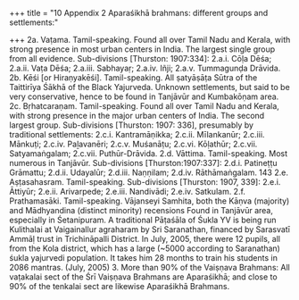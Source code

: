 +++
title = "10 Appendix 2 Aparaśikhā brahmans: different groups and settlements:"

+++
2a. Vaṭama. Tamil-speaking. Found all over Tamil Nadu and Kerala, with strong presence in most urban centers in India. The largest single group from all evidence. Sub-divisions [Thurston: 1907:334]: 
2.a.i. Cōḷa Dēśa; 2.a.ii. Vaṭa Dēśa; 2.a.iii. Sabhayaṛ; 2.a.iv. Iñji; 2.a.v. Tummagunḍa Drāvida. 
2b. Kēśi [or Hiraṇyakēśi]. Tamil-speaking. All ṣatyāṣāṭa Sūtra of the Taittirīya Śākhā of the Black Yajurveda. Unknown settlements, but said to be very conservative, hence to be found in Tanjāvūr and Kumbakōṇam area. 
2c. Bṛhatcaraṇam. Tamil-speaking. Found all over Tamil Nadu and Kerala, with strong presence in the major urban centers of India. The second largest group. Sub-divisions [Thurston: 1907: 336], presumably by traditional settlements: 2.c.i. Kantramāṇikka; 2.c.ii. Mīlankanūr; 2.c.iii. Mānkuṭi; 2.c.iv. Paḻavanēri; 2.c.v. Muśanāṭu; 2.c.vi. Kōḷathūr; 2.c.vii. Satyamaṅgalam; 2.c.vii. Puthūr-Drāvida. 
2.d. Vāttima. Tamil-speaking. Most numerous in Tanjāvūr. Sub-divisions [Thurston:1907:337]: 2.d.i. Patineṭṭu Grāmattu; 2.d.ii. Udayalūr; 2.d.iii. Naṇṇilam; 2.d.iv. Rāthāmaṅgalam. 
143 
2.e. Aṣṭasahasram. Tamil-speaking. Sub-divisions [Thurston: 1907, 339]: 2.e.i. Āttiyūr; 2.e.ii. Arivarpede; 2.e.iii. Nandivādi; 2.e.iv. Satkulam. 
2.f. Prathamasāki. Tamil-speaking. Vājanseyi Samhita, both the Kāṇva (majority) and Mādhyandina (distinct minority) recensions Found in Tanjāvūr area, especially in Śetanipuram. A traditional Pāṭaśāla of Śukla YV is being run Kulithalai at Vaigainallur agraharam by Sri Saranathan, financed by Sarasvatī Ammāḷ trust in Trichināpalli District. In July, 2005, there were 12 pupils, all from the Kola district, which has a large (~5000 according to Saranathan) śukla yajurvedi population. It takes him 28 months to train his students in 2086 mantras. (July, 2005) 
3. More than 90% of the Vaiṣṇava Brahmans: All vaṭakalai sect of the Śrī Vaiṣṇava Brahmans are Aparaśikhā; and close to 90% of the tenkalai sect are likewise Aparaśikhā Brahmans. 